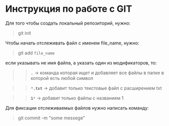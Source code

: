 # Инструкция по работе с GIT
Для того чтобы создать локальный репозиторий, нужно:
> git init

Чтобы начать отслеживать файл с именем file_name, нужно:
> git add `file_name`

если указывать не имя файла, а указать один из модификаторов, то:

>>**`.`** → команда которая ищет и добавляет все файлы в папке в которой есть любой символ

>>`*`**`.txt`** → добавит только текстовые файл с расширением txt

>>**`1`**`*` → добавит только файлы с названием 1

Для фиксации отслеживаемых файлов нужно написать команду:
> git commit -m "some messege"